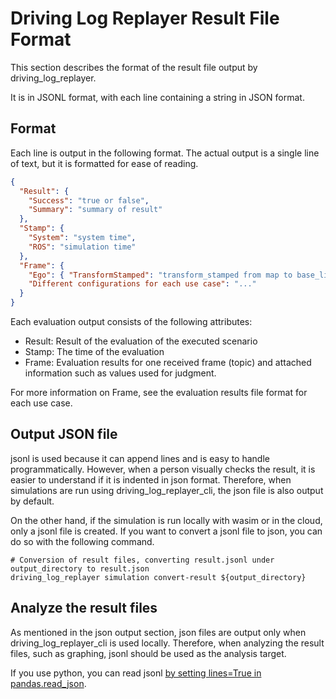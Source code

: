 # Driving Log Replayer Result File Format

This section describes the format of the result file output by driving_log_replayer.

It is in JSONL format, with each line containing a string in JSON format.

## Format

Each line is output in the following format.
The actual output is a single line of text, but it is formatted for ease of reading.

```json
{
  "Result": {
    "Success": "true or false",
    "Summary": "summary of result"
  },
  "Stamp": {
    "System": "system time",
    "ROS": "simulation time"
  },
  "Frame": {
    "Ego": { "TransformStamped": "transform_stamped from map to base_link" },
    "Different configurations for each use case": "..."
  }
}
```

Each evaluation output consists of the following attributes:

- Result: Result of the evaluation of the executed scenario
- Stamp: The time of the evaluation
- Frame: Evaluation results for one received frame (topic) and attached information such as values used for judgment.

For more information on Frame, see the evaluation results file format for each use case.

## Output JSON file

jsonl is used because it can append lines and is easy to handle programmatically.
However, when a person visually checks the result, it is easier to understand if it is indented in json format.
Therefore, when simulations are run using driving_log_replayer_cli, the json file is also output by default.

On the other hand, if the simulation is run locally with wasim or in the cloud, only a jsonl file is created.
If you want to convert a jsonl file to json, you can do so with the following command.

```shell
# Conversion of result files, converting result.jsonl under output_directory to result.json
driving_log_replayer simulation convert-result ${output_directory}
```

## Analyze the result files

As mentioned in the json output section, json files are output only when driving_log_replayer_cli is used locally.
Therefore, when analyzing the result files, such as graphing, jsonl should be used as the analysis target.

If you use python, you can read jsonl [by setting lines=True in pandas.read_json](https://pandas.pydata.org/docs/reference/api/pandas.read_json.html).
